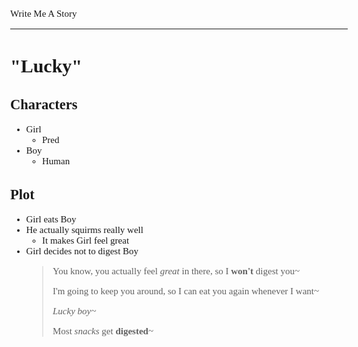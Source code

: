 <style>
body {
	font: 15px Verdana
};
</style>

Write Me A Story
****************
"Lucky"
=======

Characters
----------
- Girl
	- Pred
- Boy
	- Human

Plot
----
- Girl eats Boy
- He actually squirms really well
	- It makes Girl feel great
- Girl decides not to digest Boy
	> You know,
	> you actually feel _great_ in there,
	> so I __won't__ digest you~
	>
	> I'm going to keep you around,
	> so I can eat you again whenever I want~
	>
	> _Lucky boy~_
	>
	> Most _snacks_ get __digested__~